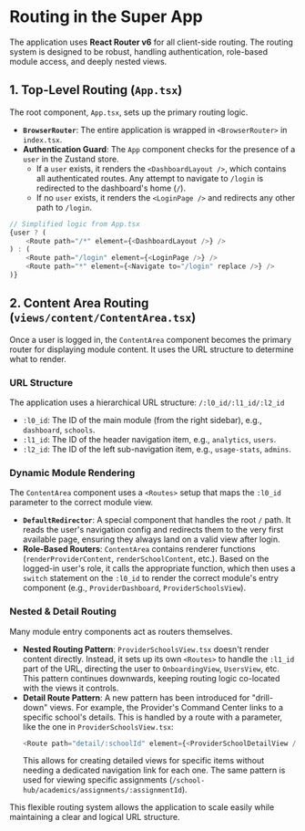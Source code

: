 # Routing in the Super App

The application uses **React Router v6** for all client-side routing. The routing system is designed to be robust, handling authentication, role-based module access, and deeply nested views.

## 1. Top-Level Routing (`App.tsx`)

The root component, `App.tsx`, sets up the primary routing logic.

-   **`BrowserRouter`**: The entire application is wrapped in `<BrowserRouter>` in `index.tsx`.
-   **Authentication Guard**: The `App` component checks for the presence of a `user` in the Zustand store.
    -   If a `user` exists, it renders the `<DashboardLayout />`, which contains all authenticated routes. Any attempt to navigate to `/login` is redirected to the dashboard's home (`/`).
    -   If no `user` exists, it renders the `<LoginPage />` and redirects any other path to `/login`.

```typescript
// Simplified logic from App.tsx
{user ? (
    <Route path="/*" element={<DashboardLayout />} />
) : (
    <Route path="/login" element={<LoginPage />} />
    <Route path="*" element={<Navigate to="/login" replace />} />
)}
```

## 2. Content Area Routing (`views/content/ContentArea.tsx`)

Once a user is logged in, the `ContentArea` component becomes the primary router for displaying module content. It uses the URL structure to determine what to render.

### URL Structure

The application uses a hierarchical URL structure: `/:l0_id/:l1_id/:l2_id`

-   `:l0_id`: The ID of the main module (from the right sidebar), e.g., `dashboard`, `schools`.
-   `:l1_id`: The ID of the header navigation item, e.g., `analytics`, `users`.
-   `:l2_id`: The ID of the left sub-navigation item, e.g., `usage-stats`, `admins`.

### Dynamic Module Rendering

The `ContentArea` component uses a `<Routes>` setup that maps the `:l0_id` parameter to the correct module view.

-   **`DefaultRedirector`**: A special component that handles the root `/` path. It reads the user's navigation config and redirects them to the very first available page, ensuring they always land on a valid view after login.
-   **Role-Based Routers**: `ContentArea` contains renderer functions (`renderProviderContent`, `renderSchoolContent`, etc.). Based on the logged-in user's role, it calls the appropriate function, which then uses a `switch` statement on the `:l0_id` to render the correct module's entry component (e.g., `ProviderDashboard`, `ProviderSchoolsView`).

### Nested & Detail Routing

Many module entry components act as routers themselves.

-   **Nested Routing Pattern**: `ProviderSchoolsView.tsx` doesn't render content directly. Instead, it sets up its own `<Routes>` to handle the `:l1_id` part of the URL, directing the user to `OnboardingView`, `UsersView`, etc. This pattern continues downwards, keeping routing logic co-located with the views it controls.
-   **Detail Route Pattern**: A new pattern has been introduced for "drill-down" views. For example, the Provider's Command Center links to a specific school's details. This is handled by a route with a parameter, like the one in `ProviderSchoolsView.tsx`:
    ```typescript
    <Route path="detail/:schoolId" element={<ProviderSchoolDetailView />} />
    ```
    This allows for creating detailed views for specific items without needing a dedicated navigation link for each one. The same pattern is used for viewing specific assignments (`/school-hub/academics/assignments/:assignmentId`).

This flexible routing system allows the application to scale easily while maintaining a clear and logical URL structure.
